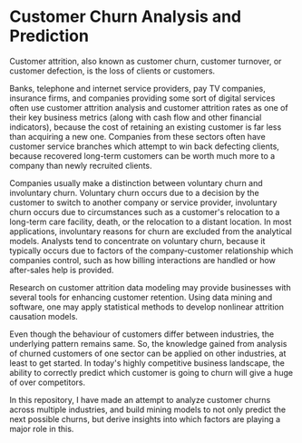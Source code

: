 # Customer Churn Analysis and Prediction
Customer attrition, also known as customer churn, customer turnover, or customer defection, is the loss of clients or customers.

Banks, telephone and internet service providers, pay TV companies, insurance firms, and companies providing some sort of digital services often use customer attrition analysis and customer attrition rates as one of their key business metrics (along with cash flow and other financial indicators), because the cost of retaining an existing customer is far less than acquiring a new one. Companies from these sectors often have customer service branches which attempt to win back defecting clients, because recovered long-term customers can be worth much more to a company than newly recruited clients.

Companies usually make a distinction between voluntary churn and involuntary churn. Voluntary churn occurs due to a decision by the customer to switch to another company or service provider, involuntary churn occurs due to circumstances such as a customer's relocation to a long-term care facility, death, or the relocation to a distant location. In most applications, involuntary reasons for churn are excluded from the analytical models. Analysts tend to concentrate on voluntary churn, because it typically occurs due to factors of the company-customer relationship which companies control, such as how billing interactions are handled or how after-sales help is provided.

Research on customer attrition data modeling may provide businesses with several tools for enhancing customer retention. Using data mining and software, one may apply statistical methods to develop nonlinear attrition causation models.

Even though the behaviour of customers differ between industries, the underlying pattern remains same. So, the knowledge gained from analysis of churned customers of one sector can be applied on other industries, at least to get started. In today's highly competitive business landscape, the ability to correctly predict which customer is going to churn will give a huge of over competitors.

In this repository, I have made an attempt to analyze customer churns across multiple industries, and build mining models to not only predict the next possible churns, but derive insights into which factors are playing a major role in this.
